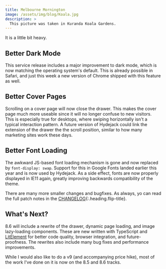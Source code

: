 ```yaml
---
title: Melbourne Mornington
image: /assets/img/blog/Koala.jpg
description: >
  This picture was taken in Kuranda Koala Gardens.
---
```


It is a little bit heavy.

## Better Dark Mode
This service release includes a major improvement to dark mode, which is now matching the operating system's default. This is already possible in Safari, and just this week a new version of Chrome shipped with this feature as well.

## Better Cover Pages
Scrolling on a cover page will now close the drawer. This makes the cover page much more useable since it will no longer confuse to new visitors. This is especially true for desktops, where swiping horizontally isn't a typical interaction pattern.
A future version of Hydejack could link the extension of the drawer the the scroll position, similar to how many marketing sites work these days.

## Better Font Loading
The awkward JS-based font loading mechanism is gone and now replaced by `font-display: swap`. Support for this in Google Fonts landed earlier this year and is now used by Hydejack. As a side effect, fonts are now properly displayed in IE11 again, greatly improving backwards compatibility of the theme.

There are many more smaller changes and bugfixes. As always, yo can read the full patch notes in the [CHANGELOG](../../CHANGELOG.md){:.heading.flip-title}.

## What's Next?
8.6 will include a rewrite of the drawer, dynamic page loading, and image lazy-loading components. These are new written with TypeScript and [LitElement](https://lit-element.polymer-project.org) for better code quality, browser integration, and future-proofness. The rewrites also include many bug fixes and performance improvements.

While I would also like to do a v9 (and accompanying price hike), most of the work I've done on it is now on the 8.5 and 8.6 tracks.
